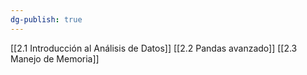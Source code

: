 ```yaml
---
dg-publish: true
---
```

[[2.1 Introducción al Análisis de Datos]]
[[2.2 Pandas avanzado]]
[[2.3 Manejo de Memoria]]